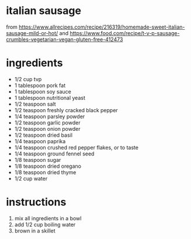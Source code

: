 # italian sausage
from https://www.allrecipes.com/recipe/216319/homemade-sweet-italian-sausage-mild-or-hot/
and https://www.food.com/recipe/t-v-p-sausage-crumbles-vegetarian-vegan-gluten-free-412473

# ingredients

- 1/2 cup tvp
- 1 tablespoon pork fat
- 1 tablespoon soy sauce
- 1 tablespoon nutritional yeast
- 1/2 teaspoon salt
- 1/2 teaspoon freshly cracked black pepper
- 1/4 teaspoon parsley powder
- 1/2 teaspoon garlic powder
- 1/2 teaspoon onion powder
- 1/2 teaspoon dried basil
- 1/4 teaspoon paprika
- 1/4 teaspoon crushed red pepper flakes, or to taste
- 1/4 teaspoon ground fennel seed
- 1/8 teaspoon sugar
- 1/8 teaspoon dried oregano
- 1/8 teaspoon dried thyme
- 1/2 cup water


# instructions
1. mix all ingredients in a bowl
1. add 1/2 cup boiling water
1. brown in a skillet
